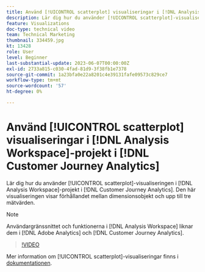 ```yaml
---
title: Använd [!UICONTROL scatterplot] visualiseringar i [!DNL Analysis Workspace] projekt
description: Lär dig hur du använder [!UICONTROL scatterplot]-visualiseringen i [!DNL Analysis Workspace] projekt i [!DNL Customer Journey Analytics].
feature: Visualizations
doc-type: technical video
team: Technical Marketing
thumbnail: 334459.jpg
kt: 13428
role: User
level: Beginner
last-substantial-update: 2023-06-07T00:00:00Z
exl-id: 2733a815-c030-4fad-81d9-3f38fb1e7378
source-git-commit: 1a23bfa0e22a8201c4e39131fafe09573c829ce7
workflow-type: tm+mt
source-wordcount: '57'
ht-degree: 0%

---
```


# Använd [!UICONTROL scatterplot] visualiseringar i [!DNL Analysis Workspace]-projekt i [!DNL Customer Journey Analytics]

Lär dig hur du använder [!UICONTROL scatterplot]-visualiseringen i [!DNL Analysis Workspace]-projekt i [!DNL Customer Journey Analytics]. Den här visualiseringen visar förhållandet mellan dimensionsobjekt och upp till tre mätvärden.

>[!NOTE]
>
>Användargränssnittet och funktionerna i [!DNL Analysis Workspace] liknar dem i [!DNL Adobe Analytics] och [!DNL Customer Journey Analytics].

>[!VIDEO](https://video.tv.adobe.com/v/334459/?quality=12&learn=on)

Mer information om [!UICONTROL scatterplot]-visualiseringar finns i [dokumentationen](https://experienceleague.adobe.com/docs/analytics-platform/using/cja-workspace/visualizations/scatterplot.html).
